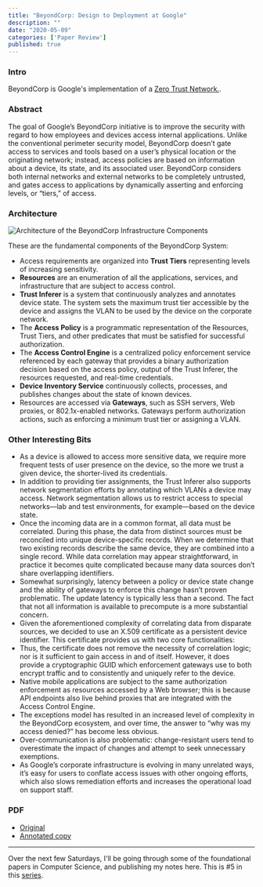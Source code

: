 ```yaml
---
title: "BeyondCorp: Design to Deployment at Google"
description: ""
date: "2020-05-09"
categories: ['Paper Review']
published: true
---
```


### Intro

BeyondCorp is Google's implementation of a [Zero Trust Network.](https://stratechery.com/2020/zero-trust-information/).

### Abstract

The goal of Google’s BeyondCorp initiative is to improve the security with regard to how employees and devices access internal applications. Unlike the conventional perimeter security model, BeyondCorp doesn’t gate access to services and tools based on a user’s physical location or the originating network; instead, access policies are based on information about a device, its state, and its associated user. BeyondCorp considers both internal networks and external networks to be completely untrusted, and gates access to applications by dynamically asserting and enforcing levels, or “tiers,” of access.

### Architecture

![Architecture of the BeyondCorp Infrastructure Components](./beyondcorp-architecture.png)

These are the fundamental components of the BeyondCorp System:
- Access requirements are organized into **Trust Tiers** representing levels of increasing sensitivity.
- **Resources** are an enumeration of all the applications, services, and infrastructure that are subject to access control.
- **Trust Inferer** is a system that continuously analyzes and annotates device state. The system sets the maximum trust tier accessible by the device and assigns the VLAN to be used by the device on the corporate network.
- The **Access Policy** is a programmatic representation of the Resources, Trust Tiers, and other predicates that must be satisfied for successful authorization.
- The **Access Control Engine** is a centralized policy enforcement service referenced by each gateway that provides a binary authorization decision based on the access policy, output of the Trust Inferer, the resources requested, and real-time credentials.
- **Device Inventory Service** continuously collects, processes, and publishes changes about the state of known devices.
- Resources are accessed via **Gateways**, such as SSH servers, Web proxies, or 802.1x-enabled networks. Gateways perform authorization actions, such as enforcing a minimum trust tier or assigning a VLAN.

### Other Interesting Bits

- As a device is allowed to access more sensitive data, we require more frequent tests of user presence on the device, so the more we trust a given device, the shorter-lived its credentials.
- In addition to providing tier assignments, the Trust Inferer also supports network segmentation efforts by annotating which VLANs a device may access. Network segmentation allows us to restrict access to special networks—lab and test environments, for example—based on the device state.
- Once the incoming data are in a common format, all data must be correlated. During this phase, the data from distinct sources must be reconciled into unique device-specific records. When we determine that two existing records describe the same device, they are combined into a single record. While data correlation may appear straightforward, in practice it becomes quite complicated because many data sources don’t share overlapping identifiers.
- Somewhat surprisingly, latency between a policy or device state change and the ability of gateways to enforce this change hasn’t proven problematic. The update latency is typically less than a second. The fact that not all information is available to precompute is a more substantial concern.
- Given the aforementioned complexity of correlating data from disparate sources, we decided to use an X.509 certificate as a persistent device identifier. This certificate provides us with two core functionalities:
- Thus, the certificate does not remove the necessity of correlation logic; nor is it sufficient to gain access in and of itself. However, it does provide a cryptographic GUID which enforcement gateways use to both encrypt traffic and to consistently and uniquely refer to the device.
- Native mobile applications are subject to the same authorization enforcement as resources accessed by a Web browser; this is because API endpoints also live behind proxies that are integrated with the Access Control Engine.
- The exceptions model has resulted in an increased level of complexity in the BeyondCorp ecosystem, and over time, the answer to “why was my access denied?” has become less obvious.
- Over-communication is also problematic: change-resistant users tend to overestimate the impact of changes and attempt to seek unnecessary exemptions.
- As Google’s corporate infrastructure is evolving in many unrelated ways,
it’s easy for users to conflate access issues with other ongoing efforts, which also slows remediation efforts and increases the operational load on support staff.

### PDF

* [Original](https://storage.googleapis.com/pub-tools-public-publication-data/pdf/44860.pdf)
* [Annotated copy](./beyondcorp-annotated.pdf)

---
Over the next few Saturdays, I'll be going through some of the foundational papers in Computer Science, and publishing my notes here. This is #5 in this [series](https://anantjain.dev/#paper-reviews).